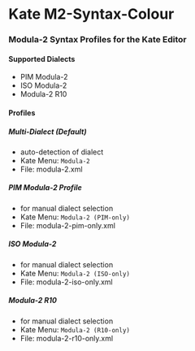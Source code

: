 # Kate M2-Syntax-Colour
### Modula-2 Syntax Profiles for the Kate Editor

#### Supported Dialects
* PIM Modula-2
* ISO Modula-2
* Modula-2 R10

#### Profiles

##### Multi-Dialect (Default)
* auto-detection of dialect
* Kate Menu: `Modula-2`
* File: modula-2.xml

##### PIM Modula-2 Profile
* for manual dialect selection
* Kate Menu: `Modula-2 (PIM-only)`
* File: modula-2-pim-only.xml

##### ISO Modula-2
* for manual dialect selection
* Kate Menu: `Modula-2 (ISO-only)`
* File: modula-2-iso-only.xml

##### Modula-2 R10
* for manual dialect selection
* Kate Menu: `Modula-2 (R10-only)`
* File: modula-2-r10-only.xml
